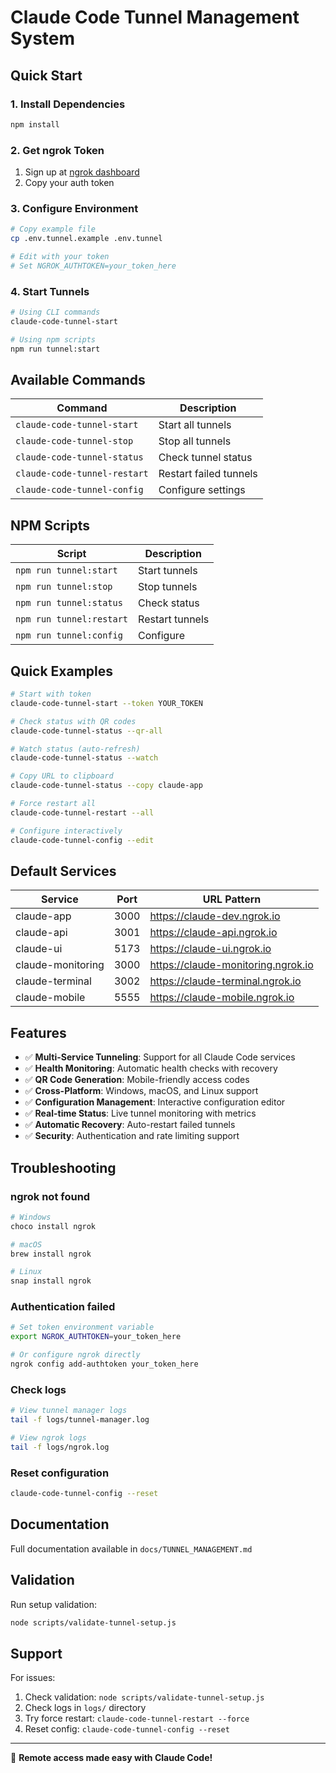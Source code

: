 # Claude Code Tunnel Management System

## Quick Start

### 1. Install Dependencies
```bash
npm install
```

### 2. Get ngrok Token
1. Sign up at [ngrok dashboard](https://dashboard.ngrok.com/signup)
2. Copy your auth token

### 3. Configure Environment
```bash
# Copy example file
cp .env.tunnel.example .env.tunnel

# Edit with your token
# Set NGROK_AUTHTOKEN=your_token_here
```

### 4. Start Tunnels
```bash
# Using CLI commands
claude-code-tunnel-start

# Using npm scripts  
npm run tunnel:start
```

## Available Commands

| Command | Description |
|---------|-------------|
| `claude-code-tunnel-start` | Start all tunnels |
| `claude-code-tunnel-stop` | Stop all tunnels |
| `claude-code-tunnel-status` | Check tunnel status |
| `claude-code-tunnel-restart` | Restart failed tunnels |
| `claude-code-tunnel-config` | Configure settings |

## NPM Scripts

| Script | Description |
|--------|-------------|
| `npm run tunnel:start` | Start tunnels |
| `npm run tunnel:stop` | Stop tunnels |
| `npm run tunnel:status` | Check status |
| `npm run tunnel:restart` | Restart tunnels |
| `npm run tunnel:config` | Configure |

## Quick Examples

```bash
# Start with token
claude-code-tunnel-start --token YOUR_TOKEN

# Check status with QR codes
claude-code-tunnel-status --qr-all

# Watch status (auto-refresh)
claude-code-tunnel-status --watch

# Copy URL to clipboard
claude-code-tunnel-status --copy claude-app

# Force restart all
claude-code-tunnel-restart --all

# Configure interactively
claude-code-tunnel-config --edit
```

## Default Services

| Service | Port | URL Pattern |
|---------|------|-------------|
| claude-app | 3000 | https://claude-dev.ngrok.io |
| claude-api | 3001 | https://claude-api.ngrok.io |
| claude-ui | 5173 | https://claude-ui.ngrok.io |
| claude-monitoring | 3000 | https://claude-monitoring.ngrok.io |
| claude-terminal | 3002 | https://claude-terminal.ngrok.io |
| claude-mobile | 5555 | https://claude-mobile.ngrok.io |

## Features

- ✅ **Multi-Service Tunneling**: Support for all Claude Code services
- ✅ **Health Monitoring**: Automatic health checks with recovery
- ✅ **QR Code Generation**: Mobile-friendly access codes
- ✅ **Cross-Platform**: Windows, macOS, and Linux support
- ✅ **Configuration Management**: Interactive configuration editor
- ✅ **Real-time Status**: Live tunnel monitoring with metrics
- ✅ **Automatic Recovery**: Auto-restart failed tunnels
- ✅ **Security**: Authentication and rate limiting support

## Troubleshooting

### ngrok not found
```bash
# Windows
choco install ngrok

# macOS
brew install ngrok

# Linux
snap install ngrok
```

### Authentication failed
```bash
# Set token environment variable
export NGROK_AUTHTOKEN=your_token_here

# Or configure ngrok directly
ngrok config add-authtoken your_token_here
```

### Check logs
```bash
# View tunnel manager logs
tail -f logs/tunnel-manager.log

# View ngrok logs
tail -f logs/ngrok.log
```

### Reset configuration
```bash
claude-code-tunnel-config --reset
```

## Documentation

Full documentation available in `docs/TUNNEL_MANAGEMENT.md`

## Validation

Run setup validation:
```bash
node scripts/validate-tunnel-setup.js
```

## Support

For issues:
1. Check validation: `node scripts/validate-tunnel-setup.js`
2. Check logs in `logs/` directory
3. Try force restart: `claude-code-tunnel-restart --force`
4. Reset config: `claude-code-tunnel-config --reset`

---

🎉 **Remote access made easy with Claude Code!**